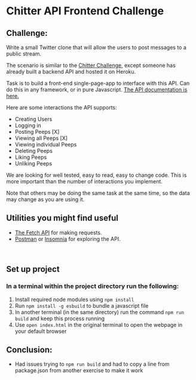 # Chitter API Frontend Challenge

## Challenge:

Write a small Twitter clone that will allow the users to post messages to a public stream.

The scenario is similar to the [Chitter Challenge](https://github.com/makersacademy/chitter-challenge), except someone has already built a backend API and hosted it on Heroku.

Task is to build a front-end single-page-app to interface with this API. Can do this in any framework, or in pure Javascript. [The API documentation is here.](https://github.com/makersacademy/chitter_api_backend)

Here are some interactions the API supports:

* Creating Users 
* Logging in
* Posting Peeps [X]
* Viewing all Peeps [X]
* Viewing individual Peeps
* Deleting Peeps 
* Liking Peeps
* Unliking Peeps

We are looking for well tested, easy to read, easy to change code. This is more important than the number of interactions you implement.

Note that others may be doing the same task at the same time, so the data may change as you are using it.

## Utilities you might find useful

* [The Fetch API](https://developer.mozilla.org/en-US/docs/Web/API/Fetch_API/Using_Fetch) for making requests.
* [Postman](https://www.getpostman.com/) or [Insomnia](https://insomnia.rest/) for exploring the API.

<br>

## Set up project
### In a terminal within the project directory run the following:
1. Install required node modules using `npm install`
2. Run `npm install -g esbuild` to bundle a javascript file
3. In another terminal (in the same directory) run the command `npm run build` and keep this process running
4. Use `open index.html` in the original terminal to open the webpage in your default browser

## Conclusion:
- Had issues trying to `npm run build` and had to copy a line from package.json from another exercise to make it work